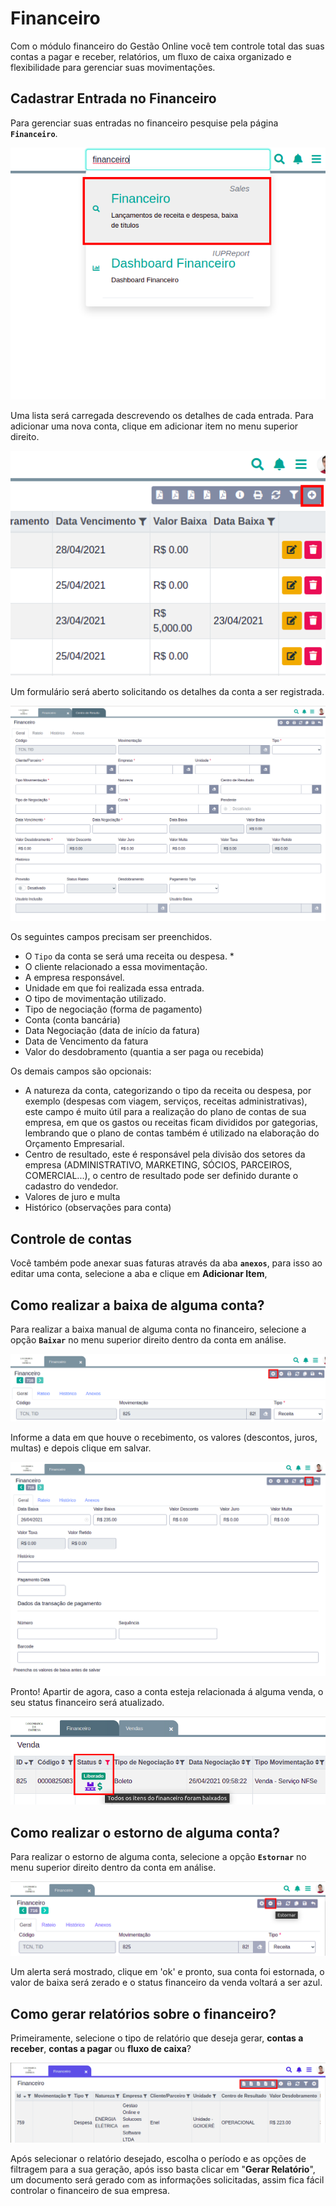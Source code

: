 # Financeiro

Com o módulo financeiro do Gestão Online você tem controle total das suas contas a pagar e receber, relatórios, um fluxo de caixa organizado e flexibilidade para gerenciar suas movimentações.

## Cadastrar Entrada no Financeiro

Para gerenciar suas entradas no financeiro pesquise pela página **`Financeiro`**.

![](/ERP/assets/manuais-de-uso/financeiro/1-financeiro.png)

Uma lista será carregada descrevendo os detalhes de cada entrada. Para adicionar uma nova conta, clique em adicionar item no menu superior direito.

![](/ERP/assets/manuais-de-uso/financeiro/2-financeiro.png)

Um formulário será aberto solicitando os detalhes da conta a ser registrada.

![](/ERP/assets/manuais-de-uso/financeiro/3-financeiro.png)

Os seguintes campos precisam ser preenchidos.

* O `Tipo` da conta se será uma receita ou despesa. \*
* O cliente relacionado a essa movimentação.
* A empresa responsável.
* Unidade em que foi realizada essa entrada.
* O tipo de movimentação utilizado.
* Tipo de negociação \(forma de pagamento\)
* Conta \(conta bancária\)
* Data Negociação \(data de início da fatura\)
* Data de Vencimento da fatura
* Valor do desdobramento \(quantia a ser paga ou recebida\)

Os demais campos são opcionais:

* A natureza da conta, categorizando o tipo da receita ou despesa, por exemplo \(despesas com viagem, serviços, receitas administrativas\), este campo é muito útil para a realização do plano de contas de sua empresa, em que os gastos ou receitas ficam divididos por gategorias, lembrando que o plano de contas também é utilizado na elaboração do Orçamento Empresarial.
* Centro de resultado, este é responsável pela divisão dos setores da empresa \(ADMINISTRATIVO, MARKETING, SÓCIOS, PARCEIROS, COMERCIAL...\), o centro de resultado pode ser definido durante o cadastro do vendedor.
* Valores de juro e multa
* Histórico \(observações para conta\)

## Controle de contas

Você também pode anexar suas faturas através da aba **`anexos`**, para isso ao editar uma conta, selecione a aba e clique em **Adicionar Item**, 

## Como realizar a baixa de alguma conta?

Para realizar a baixa manual de alguma conta no financeiro, selecione a opção **`Baixar`** no menu superior direito dentro da conta em análise.

![](/ERP/assets/manuais-de-uso/financeiro/4-financeiro.png)

Informe a data em que houve o recebimento, os valores \(descontos, juros, multas\) e depois clique em salvar.

![](/ERP/assets/manuais-de-uso/financeiro/5-financeiro.png)

Pronto! Apartir de agora, caso a conta esteja relacionada á alguma venda, o seu status financeiro será atualizado.

![](/ERP/assets/manuais-de-uso/financeiro/6-financeiro.png)

## Como realizar o estorno de alguma conta?

Para realizar o estorno de alguma conta, selecione a opção **`Estornar`** no menu superior direito dentro da conta em análise.

![](/ERP/assets/manuais-de-uso/financeiro/7-financeiro.png)

Um alerta será mostrado, clique em 'ok' e pronto, sua conta foi estornada, o valor de baixa será zerado e o status financeiro da venda voltará a ser azul.

## Como gerar relatórios sobre o financeiro?

Primeiramente, selecione o tipo de relatório que deseja gerar, **contas a receber**, **contas a pagar** ou **fluxo de caixa**?

![](/ERP/assets/manuais-de-uso/financeiro/8-financeiro.png)

Após selecionar o relatório desejado, escolha o período e as opções de filtragem para a sua geração, após isso basta clicar em "**Gerar Relatório**", um documento será gerado com as informações solicitadas, assim fica fácil controlar o financeiro de sua empresa.